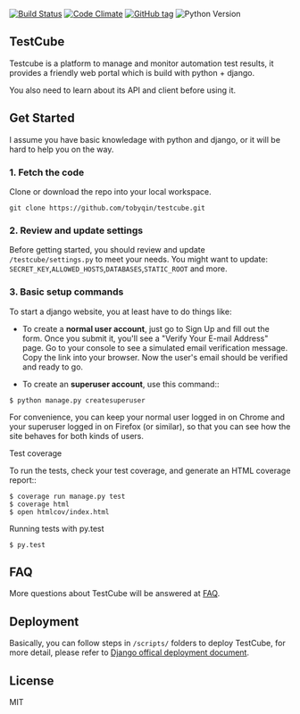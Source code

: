 [![Build Status](https://img.shields.io/travis/tobyqin/testcube.svg)](https://travis-ci.org/tobyqin/testcube) 
[![Code Climate](https://img.shields.io/codeclimate/github/tobyqin/xmind2testlink.svg)](https://codeclimate.com/github/tobyqin/xmind2testlink)
[![GitHub tag](https://img.shields.io/github/tag/tobyqin/testcube.svg)](https://github.com/tobyqin/testcube/releases) 
![Python Version](https://img.shields.io/badge/python-3.5-green.svg)

## TestCube

Testcube is a platform to manage and monitor automation test results, it provides a friendly web portal which is build with python + django.

You also need to learn about its API and client before using it.

## Get Started

I assume you have basic knowledage with python and django, or it will be hard to help you on the way.

### 1. Fetch the code
Clone or download the repo into your local workspace.
```
git clone https://github.com/tobyqin/testcube.git
```

### 2. Review and update settings
Before getting started, you should review and update `/testcube/settings.py` to meet your needs. You might want to update: `SECRET_KEY`,`ALLOWED_HOSTS`,`DATABASES`,`STATIC_ROOT` and more.

### 3. Basic setup commands

To start a django website, you at least have to do  things like:


* To create a **normal user account**, just go to Sign Up and fill out the form. Once you submit it, you'll see a "Verify Your E-mail Address" page. Go to your console to see a simulated email verification message. Copy the link into your browser. Now the user's email should be verified and ready to go.

* To create an **superuser account**, use this command::
```
$ python manage.py createsuperuser
```
For convenience, you can keep your normal user logged in on Chrome and your superuser logged in on Firefox (or similar), so that you can see how the site behaves for both kinds of users.

Test coverage

To run the tests, check your test coverage, and generate an HTML coverage report::
```
$ coverage run manage.py test
$ coverage html
$ open htmlcov/index.html
```
Running tests with py.test
```
$ py.test
```

## FAQ

More questions about TestCube will be answered at  [FAQ](/testcube/static/docs/faq.md).

## Deployment

Basically, you can follow steps in `/scripts/` folders to deploy TestCube, for more detail, please refer to [Django offical deployment document](https://docs.djangoproject.com/en/1.11/howto/deployment/).

## License
MIT